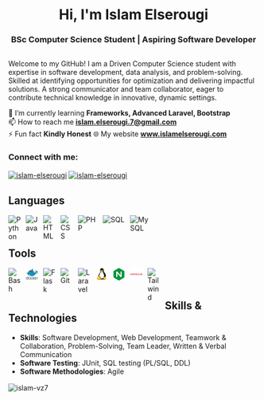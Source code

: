 ## <h1 align="center">Hi, I'm Islam Elserougi</h1>
<h3 align="center">BSc Computer Science Student | Aspiring Software Developer</h3>

##
Welcome to my GitHub!
I am a Driven Computer Science student with expertise in software development, data analysis, and problem-solving. Skilled at identifying opportunities for optimization and delivering impactful solutions. A strong communicator and team collaborator, eager to contribute technical knowledge in innovative, dynamic settings.

🌱 I’m currently learning **Frameworks, Advanced Laravel, Bootstrap** <br />
📫 How to reach me **islam.elserougi.7@gmail.com** <br />
⚡ Fun fact **Kindly Honest**
🌐 My website **www.islamelserougi.com** <br />


<h3 align="left">Connect with me:</h3>
<p align="left">
<a href="https://linkedin.com/in/islam-elserougi" target="blank"><img align="center" src="https://raw.githubusercontent.com/rahuldkjain/github-profile-readme-generator/master/src/images/icons/Social/linked-in-alt.svg" alt="islam-elserougi" height="30" width="40" /></a>
<a href="https://github.com/islam-vz7" target="blank"><img align="center" src="https://cdn.jsdelivr.net/npm/simple-icons@3.0.1/icons/github.svg" alt="islam-elserougi" height="30" width="40" /></a>
</p>


## Languages

<img align="left" alt="Python" width="25px" style="padding-right:10px;" src="https://s3.dualstack.us-east-2.amazonaws.com/pythondotorg-assets/media/files/python-logo-only.svg" />
<img align="left" alt="Java" width="25px" style="padding-right:10px;" src="https://upload.wikimedia.org/wikipedia/en/3/30/Java_programming_language_logo.svg" />
<img align="left" alt="HTML" width="25px" style="padding-right:10px;" src="https://upload.wikimedia.org/wikipedia/commons/3/38/HTML5_Badge.svg" />
<img align="left" alt="CSS" width="25px" style="padding-right:10px;" src="https://upload.wikimedia.org/wikipedia/commons/6/62/CSS3_logo.svg" />
<img align="left" alt="PHP" width="40px" style="padding-right:10px;" src="https://upload.wikimedia.org/wikipedia/commons/2/27/PHP-logo.svg" />
<img align="left" alt="SQL" width="45px" style="padding-right:10px;" src="https://upload.wikimedia.org/wikipedia/commons/d/d7/Sql_data_base_with_logo.svg" />
<img align="left" alt="MySQL" width="45px" style="padding-right:10px;" src="https://www.vectorlogo.zone/logos/mysql/mysql-official.svg" />


<br /><br />

## Tools

<img align="left" alt="Bash" width="25px" style="padding-right:10px;" src="https://www.vectorlogo.zone/logos/gnu_bash/gnu_bash-icon.svg" />
<img align="left" alt="Docker" width="25px" style="padding-right:10px;" src="https://raw.githubusercontent.com/devicons/devicon/master/icons/docker/docker-original-wordmark.svg" />
<img align="left" alt="Flask" width="25px" style="padding-right:10px;" src="https://icon.icepanel.io/Technology/png-shadow-512/Flask.png" />
<img align="left" alt="Git" width="25px" style="padding-right:10px;" src="https://www.vectorlogo.zone/logos/git-scm/git-scm-icon.svg" />
<img align="left" alt="Laravel" width="25px" style="padding-right:10px;" src="https://cdn.worldvectorlogo.com/logos/laravel-2.svg" />
<img align="left" alt="Linux" width="25px" style="padding-right:10px;" src="https://raw.githubusercontent.com/devicons/devicon/master/icons/linux/linux-original.svg" />
<img align="left" alt="NGINX" width="25px" style="padding-right:10px;" src="https://raw.githubusercontent.com/devicons/devicon/master/icons/nginx/nginx-original.svg" />
<img align="left" alt="Oracle" width="25px" style="padding-right:10px;" src="https://raw.githubusercontent.com/devicons/devicon/master/icons/oracle/oracle-original.svg" />
<img align="left" alt="Tailwind" width="25px" style="padding-right:10px;" src="https://www.vectorlogo.zone/logos/tailwindcss/tailwindcss-icon.svg" />



<br /><br />


## Skills & Technologies 
- **Skills**: Software Development, Web Development, Teamwork & Collaboration, Problem-Solving, Team Leader, Written & Verbal Communication
- **Software Testing**: JUnit, SQL testing (PL/SQL, DDL)
- **Software Methodologies**: Agile


<p><img align="center" src="https://github-readme-stats.vercel.app/api/top-langs?username=islam-vz7&show_icons=true&theme=onedark&title_color=3abbb9&locale=en&layout=compact" alt="islam-vz7" /></p>
